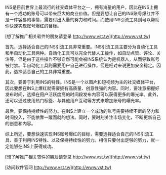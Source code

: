 INS是目前世界上最流行的社交媒体平台之一，拥有海量的用户，因此在INS上拥有一个成功的账号可以带来巨大的商业价值。但是要想让自己的INS账号爆红并不是一件容易的事情，需要付出大量的努力和时间。而使用INS引流工具则可以帮助你快速实现账号爆红的目标。

[想了解推广相关软件的朋友请登录 http://www.vst.tw](http://www.vst.tw)

首先，选择适合自己的INS引流工具非常重要。INS引流工具主要分为自动化工具和半自动化工具两种。自动化工具可以完全代替人工操作，如自动点赞、评论、关注等，但是由于这些操作不够自然可能会被INS系统认为是机器人，从而导致账号被封禁。半自动化工具则需要用户自己进行操作，但是相对来说更加安全稳定。因此，选择适合自己的工具非常重要。

其次，要善于利用INS的特性。INS是一个以图片和短视频为主的社交媒体平台，因此要想在INS上爆红就需要拥有高质量、创意性强的内容。同时，要注意把握好发布时间，选择在用户活跃度高的时间段发布内容可以获得更多的曝光率。此外，还可以通过使用热门标签、与其他用户互动等方式来增加账号的曝光率。

最后，要保持持续性的努力。在INS上建立一个成功的账号需要持续不断的努力和时间投入，不能依靠一蹴而就的想法。同时，要时刻关注市场变化，不断更新自己的创意和内容。

综上所述，要想快速实现INS账号爆红的目标，需要选择适合自己的INS引流工具、善于利用INS特性、以及保持持续性的努力。相信只要付出足够的努力，就一定能够在INS上获得成功。

[想了解推广相关软件的朋友请登录 http://www.vst.tw](http://www.vst.tw)


[访问软件官网 http://www.vst.tw](http://www.vst.tw)
